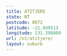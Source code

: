 ```yaml
---
title: ATITJERE
state: NT
postcode: 0872
latitude: -21.949513
longitude: 131.298809
url: /nt/atitjere/
layout: suburb
---
```


